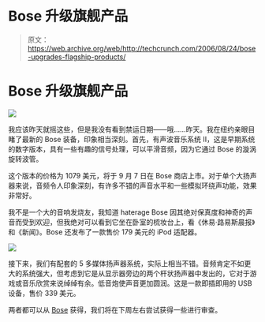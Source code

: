 # Bose 升级旗舰产品

> 原文：<https://web.archive.org/web/http://techcrunch.com/2006/08/24/bose-upgrades-flagship-products/>

# Bose 升级旗舰产品

![](img/2436fab96de4fcd4ccbdfa935a7b787d.png)

我应该昨天就摇这些，但是我没有看到禁运日期——哦……昨天。我在纽约亲眼目睹了最新的 Bose 装备，印象相当深刻。首先，有声波音乐系统 II，这是早期系统的数字版本，具有一些有趣的信号处理，可以平滑音频，因为它通过 Bose 的漩涡旋转波管。

这个版本的价格为 1079 美元，将于 9 月 7 日在 Bose 商店上市。对于单个大扬声器来说，音频令人印象深刻，有许多不错的声音水平和一些模拟环绕声功能，效果非常好。

我不是一个大的音响发烧友，我知道 haterage Bose 因其绝对保真度和神奇的声音而受到欢迎，但我绝对可以看到它坐在卧室的梳妆台上，看《休易·路易斯晨报》和《新闻》。Bose 还发布了一款售价 179 美元的 iPod 适配器。

![](img/5b6acdf092295d446adf57feb5714f67.png)

接下来，我们有配套的 5 多媒体扬声器系统，实际上相当不错。音频肯定不如更大的系统强大，但考虑到它是从显示器旁边的两个杆状扬声器中发出的，它对于游戏或音乐欣赏来说绰绰有余。低音炮使声音更加圆润。这是一款即插即用的 USB 设备，售价 339 美元。

两者都可以从 [Bose](https://web.archive.org/web/20201130080248/http://www.bose.com/) 获得，我们将在下周左右尝试获得一些进行审查。